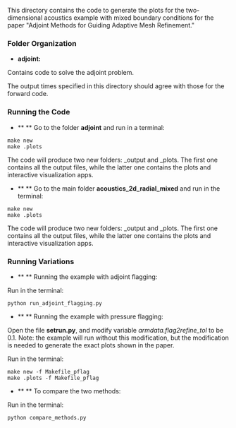 This directory contains the code to generate the plots for the
two-dimensional acoustics example with mixed boundary conditions
for the paper "Adjoint Methods for Guiding Adaptive Mesh Refinement."

### Folder Organization
* **adjoint:**

Contains code to solve the adjoint problem.

The output times specified in this directory should agree with those for the
forward code.

### Running the Code

* ** ** Go to the folder **adjoint** and run in a terminal:

```
make new
make .plots
```

The code will produce two new folders: _output and _plots. 
The first one contains all the output files, while the latter one contains the plots and interactive 
visualization apps.

* ** ** Go to the main folder **acoustics_2d_radial_mixed** and run in the terminal:

```
make new
make .plots
```

The code will produce two new folders: _output and _plots. 
The first one contains all the output files, while the latter one contains the plots and interactive 
visualization apps.

### Running Variations

* ** ** Running the example with adjoint flagging:

Run in the terminal:

```
python run_adjoint_flagging.py
```

* ** ** Running the example with pressure flagging:

Open the file **setrun.py**, and modify variable *armdata.flag2refine_tol* to be 0.1. Note: the example will run without this modification, but the modification is needed to generate the exact plots shown in the paper.

Run in the terminal:

```
make new -f Makefile_pflag
make .plots -f Makefile_pflag
```

* ** ** To compare the two methods:

Run in the terminal:

```
python compare_methods.py
```



